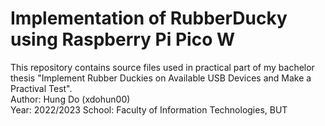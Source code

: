 # Implementation of RubberDucky using Raspberry Pi Pico W
This repository contains source files used in practical part of my bachelor thesis
"Implement Rubber Duckies on Available USB Devices and Make a Practival Test".  
Author: Hung Do (xdohun00)  
Year: 2022/2023
School: Faculty of Information Technologies, BUT
